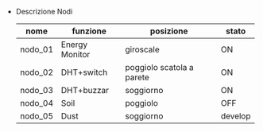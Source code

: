 * Descrizione Nodi

    |nome|funzione|posizione|stato|
    |-------|----------------|----------------------------|-----|
    |nodo_01|Energy Monitor|giroscale|ON|
    |nodo_02|DHT+switch|poggiolo scatola a parete|ON|
    |nodo_03|DHT+buzzar|soggiorno|ON|
    |nodo_04|Soil|poggiolo|OFF|
    |nodo_05|Dust|soggiorno|develop|
